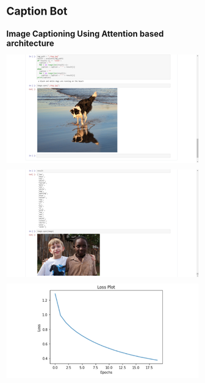 # Caption Bot
## Image Captioning Using Attention based architecture


![](1.png)
	
![](2.png)

![](loss_plot.png)


